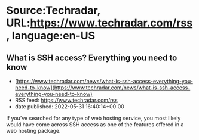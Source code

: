 # Source:Techradar, URL:https://www.techradar.com/rss, language:en-US

## What is SSH access? Everything you need to know
 - [https://www.techradar.com/news/what-is-ssh-access-everything-you-need-to-know](https://www.techradar.com/news/what-is-ssh-access-everything-you-need-to-know)
 - RSS feed: https://www.techradar.com/rss
 - date published: 2022-05-31 16:40:14+00:00

If you’ve searched for any type of web hosting service, you most likely would have come across SSH access as one of the features offered in a web hosting package.

